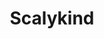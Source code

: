 ---
title: "Scalykind"

domain:
  grantedPower: |
    Rebuke or command animals (reptilian creatures and snakes only) as an evil cleric rebukes or commands undead. Use this ability a total number of times per day equal to 3 + Charisma modifier. This granted power is a supernatural ability.
  spells: |
    1. {% spell_link magic-fang %}
    1. {% spell_link animal-trance %}<sup>1</sup>
    1. {% spell_link magic-fang-greater %}
    1. {% spell_link poison %}
    1. {% spell_link animal-growth %}<sup>1</sup>
    1. {% spell_link eyebite %}
    1. {% spell_link creeping-doom %}<sup>2</sup>
    1. {% spell_link animal-shapes %}<sup>1</sup>
    1. {% spell_link shapechange %}
  notes: |
    <sup>1</sup>Affects ophidian or reptilian creatures only.

    <sup>2</sup>Composed of tiny snakes
---